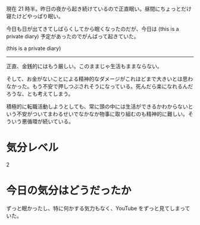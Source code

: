 現在 21 時半。昨日の夜から起き続けているので正直眠い。昼間にちょっとだけ寝たけどやっぱり眠い。

今日も日が出てきてしばらくしてから眠くなったのだが、今日は (this is a private diary) 予定があったのでがんばって起きていた。

 (this is a private diary) 

---

正直、金銭的にはもう厳しい。このままじゃ生活もままならない。

そして、お金がないことによる精神的なダメージがこれほどまで大きいとは思わなかった。もう不安で押しつぶされそうになっている。死んだら楽になれるんだろうな、とも考えてしまう。

積極的に転職活動しようとしても、常に頭の中には生活ができるかわからないという不安がついてまわるせいでなかなか物事に取り組むのも精神的に難しい。そういう悪循環が続いている。



# 気分レベル
2



# 今日の気分はどうだったか
ずっと眠かったし、特に何かする気力もなく、YouTube をずっと見てしまっていた。
